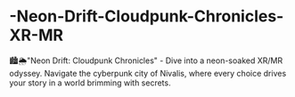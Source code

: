# -Neon-Drift-Cloudpunk-Chronicles-XR-MR
🏙️🌦️"Neon Drift: Cloudpunk Chronicles" - Dive into a neon-soaked XR/MR odyssey. Navigate the cyberpunk city of Nivalis, where every choice drives your story in a world brimming with secrets.
